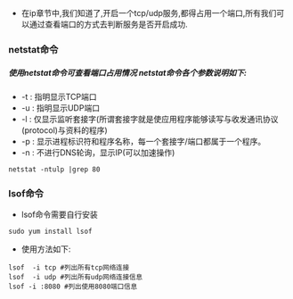 * 在ip章节中,我们知道了,开启一个tcp/udp服务,都得占用一个端口,所有我们可以通过查看端口的方式去判断服务是否开启成功.

### netstat命令
##### 使用netstat命令可查看端口占用情况  netstat命令各个参数说明如下:
* -t : 指明显示TCP端口
* -u : 指明显示UDP端口
* -l : 仅显示监听套接字(所谓套接字就是使应用程序能够读写与收发通讯协议(protocol)与资料的程序)
* -p : 显示进程标识符和程序名称，每一个套接字/端口都属于一个程序。
* -n : 不进行DNS轮询，显示IP(可以加速操作)

```
netstat -ntulp |grep 80
```


### lsof命令
* lsof命令需要自行安装

```
sudo yum install lsof
```
* 使用方法如下:

```
lsof  -i tcp #列出所有tcp网络连接
lsof  -i udp #列出所有udp网络连接信息
lsof -i :8080 #列出使用8080端口信息
```